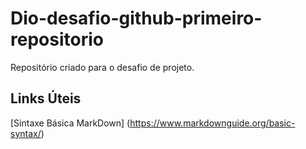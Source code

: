 # Dio-desafio-github-primeiro-repositorio
Repositório criado para o desafio de projeto.

## Links Úteis
[Sintaxe Básica MarkDown] (https://www.markdownguide.org/basic-syntax/)
